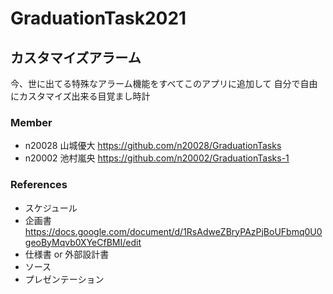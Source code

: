 # GraduationTask2021

## カスタマイズアラーム
今、世に出てる特殊なアラーム機能をすべてこのアプリに追加して 
自分で自由にカスタマイズ出来る目覚まし時計


### Member

- n20028 山城優大 https://github.com/n20028/GraduationTasks
- n20002 池村嵐央 https://github.com/n20002/GraduationTasks-1

### References

- スケジュール
- 企画書 https://docs.google.com/document/d/1RsAdweZBryPAzPjBoUFbmq0U0geoByMqvb0XYeCfBMI/edit
- 仕様書 or 外部設計書
- ソース
- プレゼンテーション
